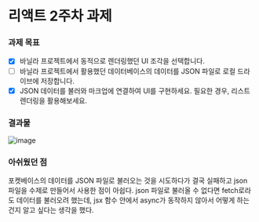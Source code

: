 # 리액트 2주차 과제

### 과제 목표
- [x]  바닐라 프로젝트에서 동적으로 렌더링했던 UI 조각을 선택합니다.
- [ ]  바닐라 프로젝트에서 활용했던 데이터베이스의 
데이터를 JSON 파일로 로컬 드라이브에 저장합니다.
- [x]  JSON 데이터를 불러와 마크업에 연결하여 UI를 구현하세요.
필요한 경우, 리스트 렌더링을 활용해보세요.

### 결과물 
![image](https://github.com/vHwav/react-homework2/assets/148796897/5b03318f-216c-4e54-9e88-f677d8dc9580)

### 아쉬웠던 점
포켓베이스의 데이터를 JSON 파일로 불러오는 것을 시도하다가 결국 실패하고 json 파일을 수제로 만들어서 사용한 점이 아쉽다.
json 파일로 불러올 수 없다면 fetch로라도 데이터를 불러오려 했는데, jsx 함수 안에서 async가 동작하지 않아서 어떻게 하는 건지 알고 싶다는 생각을 했다.
